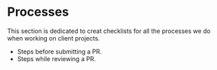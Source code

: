 # Processes

This section is dedicated to creat checklists for all the processes we do when working on client projects.

- Steps before submitting a PR.
- Steps while reviewing a PR.
